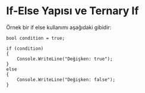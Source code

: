 # If-Else Yapısı ve Ternary If
Örnek bir if else kullanımı aşağıdaki gibidir:
```
bool condition = true;

if (condition)
{
    Console.WriteLine("Değişken: true");
}
else
{
    Console.WriteLine("Değişken: false");
}
```